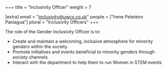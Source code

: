 +++
title = "Inclusivity Officer"
weight = 7

[extra]
email = "inclusivity@uwcs.co.uk"
people = ["Irene Peleteiro Paniagua"]
plural = "Inclusivity Officers"
+++

The role of the Gender Inclusivity Officer is to:

- Create and maintain a welcoming, inclusive atmosphere for minority genders within the society
- Promote initiatives and events beneficial to minority genders through society channels
- Interact with the department to help them to run Women in STEM events